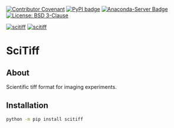 [![Contributor Covenant](https://img.shields.io/badge/Contributor%20Covenant-2.1-4baaaa.svg)](CODE_OF_CONDUCT.md)
[![PyPI badge](http://img.shields.io/pypi/v/scitiff.svg)](https://pypi.python.org/pypi/scitiff)
[![Anaconda-Server Badge](https://anaconda.org/ess-dmsc-dram/scitiff/badges/version.svg)](https://anaconda.org/ess-dmsc-dram/scitiff)
[![License: BSD 3-Clause](https://img.shields.io/badge/License-BSD%203--Clause-blue.svg)](LICENSE)

[![scitiff](https://github.com/ess-dmsc-dram/scitiff/actions/workflows/nightly_at_main.yml/badge.svg?branch=main)](https://github.com/ess-dmsc-dram/scitiff/actions/workflows/nightly_at_main.yml)
[![scitiff](https://github.com/ess-dmsc-dram/scitiff/actions/workflows/nightly_at_release.yml/badge.svg?branch=main)](https://github.com/ess-dmsc-dram/scitiff/actions/workflows/nightly_at_release.yml)

# SciTiff

## About

Scientific tiff format for imaging experiments.

## Installation

```sh
python -m pip install scitiff
```

